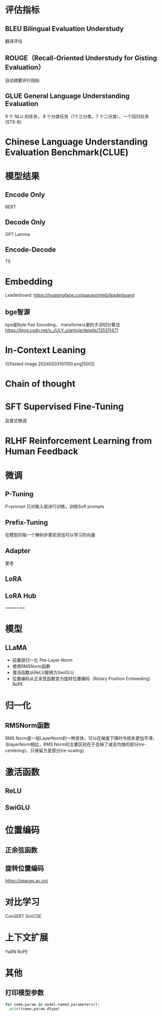 # 评估指标

## BLEU Bilingual Evaluation Understudy
翻译评估

## ROUGE（Recall-Oriented Understudy for Gisting Evaluation）
自动摘要评价指标

## GLUE General Language Understanding Evaluation 
9 个 NLU 的任务， 8 个分类任务（1个三分类，7 个二分类），一个回归任务(STS-B)

# Chinese Language Understanding Evaluation Benchmark(CLUE)

# 模型结果

## Encode Only
BERT

## Decode Only
GPT
Lamma


## Encode-Decode
T5


# Embedding
Leaderboard: https://huggingface.co/spaces/mteb/leaderboard


## bge智源
bpe是Byte Pair Encoding， transfomers里的子词切分算法
https://blog.csdn.net/v_JULY_v/article/details/135311471



# In-Context Leaning

![[Pasted image 20240203101100.png|500]]



# Chain of thought




# SFT Supervised Fine-Tuning

监督式微调



# RLHF Reinforcement Learning from Human Feedback



# 微调

## P-Tuning
P=prompt
只对输入层进行训练，训练Soft prompts

##  Prefix-Tuning
在模型的每一个解码步骤前添加可以学习的向量


## Adapter 

更老

## LoRA


## LoRA Hub

=======
# 模型
## LLaMA
- 前置层归一化 Pre-Layer-Norm
- 使用RMSNorm函数
- 激活函数从ReLU替换为SwiGLU
- 位置编码从正余弦函数变为旋转位置编码（Rotary Position Embeeding）RoPE


# 归一化
## RMSNorm函数
RMS Norm是一般LayerNorm的一种变体，可以在梯度下降时令损失更加平滑，与layerNorm相比，RMS Norm的主要区别在于去掉了减去均值的部分(re-centering)，只保留方差部分(re-scaling)


# 激活函数
## ReLU

## SwiGLU

# 位置编码
## 正余弦函数

## 旋转位置编码
https://spaces.ac.cn/

# 对比学习
ConSERT
SimCSE

# 上下文扩展

YaRN
RoPE

# 其他

## 打印模型参数
```python
for name,param in model.named_parameters():
  print(name,param.dtype)
```
